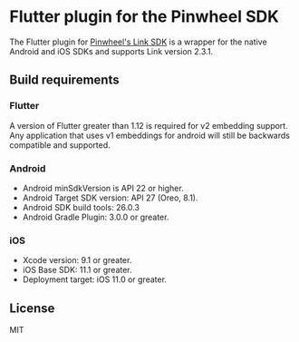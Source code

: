 # Flutter plugin for the Pinwheel SDK

The Flutter plugin for [Pinwheel's Link SDK]() is a wrapper for the native Android and iOS SDKs and 
supports Link version 2.3.1.

## Build requirements

### Flutter

A version of Flutter greater than 1.12 is required for v2 embedding support. Any application that uses v1 embeddings for android will still be backwards compatible and supported.
  
### Android

* Android minSdkVersion is API 22 or higher. 
* Android Target SDK version: API 27 (Oreo, 8.1).
* Android SDK build tools: 26.0.3
* Android Gradle Plugin: 3.0.0 or greater.

### iOS

* Xcode version: 9.1 or greater.
* iOS Base SDK: 11.1 or greater.
* Deployment target: iOS 11.0 or greater.

## License

MIT